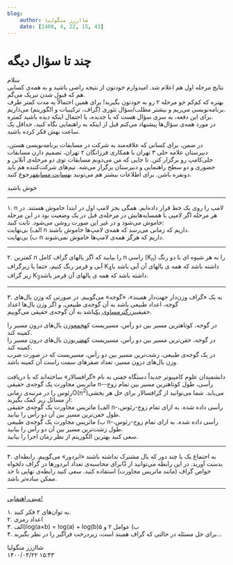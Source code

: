 ```yaml
---
blog:
    author: شااززز منگولیا
    date: [1400, 4, 22, 15, 43]
---
```

# چند تا سؤال دیگه

<div class="cnt">
سلام<br/>نتایج مرحله اول هم اعلام شد. امیدوارم خودتون از نتیجه راضی باشید و به همه‌ی کسایی هم که قبول شدن تبریک می‌گم.<br/>بهتره که کم‌کم جو مرحله ۲ رو به خودتون بگیرید! برای همین احتمالاً یه مدت کمتر طرف برنامه‌نویسی می‌ریم و بیشتر مطلب/سؤال تئوری (گراف، ترکیبیات و الگوریتم) می‌ذاریم.<br/>برای این دفعه، یه سری سؤال هست که یا جدیده، یا احتمال اینکه دیده باشید کمتره.<br/>در مورد همه‌ی سؤال‌ها پیشنهاد می‌کنم قبل از اینکه به راهنمایی نگاه کنید، حداقل یک ساعت بهش فکر کرده باشید.<br/><p>در ضمن، برای کسانی که علاقه‌مند به شرکت در مسابقات برنامه‌نویسی هستن، دبیرستان علامه حلی ۳ تهران با همکاری فرزانگان ۲ تهران، تصمیم دارن مسابقات حلی‌کامپ رو برگزار کنن. تا جایی که من می‌دونم مسابقات توی دو مرحله‌ی آنلاین و حضوری  و دو سطح راهنمایی و دبیرستان برگزار می‌شه. تیم‌های شرکت‌کننده هم باید دونفره باشن. برای اطلاعات بیشتر هم می‌تونید به<a href="http://www.helli3comp.ir/">سایت مسابقه</a>رجوع کنید.</p>
<p>خوش باشید</p>
<hr size="2" width="100%"/>۱. n لامپ را روی یک خط قرار داده‌ایم. همگی بجز لامپ اول در ابتدا خاموش هستند. در هر مرحله اگر لامپی با همسایه‌هایش در مرحله‌ی قبل در یک وضعیت بود در این مرحله خاموش می‌شود و در غیر این صورت روشن می‌شود. ثابت کنید:<br/>الف) بی‌نهایت n داریم که زمانی می‌رسد که همه‌ی لامپ‌ها خاموش باشند.<br/>ب)  بی‌نهایت n داریم که هرگز همه‌ی لامپ‌ها خاموش نمی‌شوند.<hr size="2" width="100%"/>
<p>۲. کمترین n را بیابید که اگر یالهای گراف کامل n راسی (K<sub>n</sub>) را به هر شیوه ای با دو رنگ آبی و قرمز رنگ کنیم، حتما یا زیرگراف K<sub>4</sub>داشته باشد که همه ی یالهای آن آبی باشد یا زیر گراف K<sub>3</sub>داشته باشد که همه ی یالهای آن قرمز باشد.</p>
<hr size="2" width="100%"/>۳. به یک «گراف وزن‌دار جهت‌دار همبند»، «گوجه» می‌گوییم. در صورتی که وزن یال‌های گوجه، اعداد طبیعی باشد به آن گوجه‌ی طبیعی، و اگر وزن یال‌ها اعداد حقیقی<u>بزرگترمساوی یک</u>باشد به آن گوجه‌ی حقیقی می‌گوییم.<br/><p>در گوجه، کوتاهترین مسیر بین دو رأس، مسیریست که<u>جمع</u>وزن یال‌های درون مسیر را کمینه کند.<br/>در گوجه، خفن‌ترین مسیر بین دو رأس، مسیریست که<u>ضرب</u>وزن یال‌های درون مسیر را کمینه کند.<br/>در یک گوجه‌ی طبیعی، زشت‌ترین مسیر بین دو رأس، مسیریست که در صورت ضرب وزن یال‌های درون مسیر، تعداد صفرهای سمت راست آن کمینه باشد.<br/><br/>دانشمندان علوم کامپیوتر جدیداً دستگاه خفنی به نام «گرافسالار» ساخته‌اند که با دریافت ماتریس مجاورت یک گوجه‌ی حقیقی n-رأسی، طول کوتاهترین مسیر بین تمام زوج-رئوس را در مرتبه‌ی زمانیO(n<sup>2</sup>)می‌یابد. شما می‌توانید از گرافسالار برای حل هر بخشی از مسائل زیر کمک بگیرید:<br/>الف) ماتریس مجاورت یک گوجه‌ی حقیقی n-رأسی داده شده. به ازای تمام زوج-رئوس، طول خفن‌ترین مسیر بین آن دو رأس را بیابید.<br/>ب)  ماتریس مجاورت یک گوجه‌ی طبیعی n-رأسی داده شده. به ازای تمام زوج-رئوس، طول زشت‌ترین مسیر بین آن دو رأس را بیابید.<br/>سعی کنید بهترین الگوریتم از نظر زمان اجرا را بیابید.</p>
<p></p>
<hr size="2" width="100%"/>
<p>۴. به اجتماع یک یا چند دور که یال مشترک نداشته باشند «ابردور» می‌گوییم. رابطه‌ای برای محاسبه‌ی تعداد ابردورها در گراف دلخواهG بدست آورید. در این رابطه می‌توانید از خواص گراف (مانند ماتریس مجاورت) استفاده کنید. سعی کنید رابطه‌ی نهایی تا حد ممکن ساده‌تر باشد.</p>
<hr size="2" width="100%"/>
<p></p>
<p><a class="toggle" href="" id="t_hint111_0">مینی‌راهنمایی!</a></p>
<p class="hide" id="hint111_0">۱. به توان‌های ۲ فکر کنید.<br/>۲. اعداد رمزی<br/>۳. الف)log(a×b) = log(a) + log(b)ب) عوامل ۲ و ۵<br/>۴. برای حل مسئله در حالتی که گراف همبند است، زیردرخت فراگیر را در نظر بگیرید...</p>
</div>

<div class="blog-info">
    <div class="blog-author">شااززز منگولیا</div>
    <div class="blog-date">۱۴۰۰/۰۴/۲۲ ۱۵:۴۳</div>
</div>

